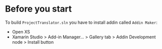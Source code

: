 Before you start
================

To build `ProjectTranslator.sln` you have to install addin called `Addin Maker`:

* Open XS
* Xamarin Studio > Add-in Manager... > Gallery tab > Addin Development node > Install button
